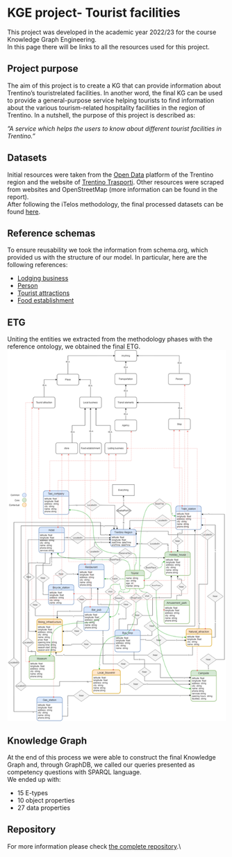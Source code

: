 # KGE project- Tourist facilities
This project was developed in the academic year 2022/23 for the course Knowledge Graph Engineering.\
In this page there will be links to all the resources used for this project.

## Project purpose
The aim of this project is to create a KG that can provide information about Trentino’s touristrelated facilities. In another word, the final KG can be used to provide a general-purpose service helping tourists to find information about the various tourism-related hospitality facilities in the region of Trentino. In a nutshell, the purpose of this project is described as:

_”A service which helps the users to know about different tourist facilities in Trentino.”_

## Datasets
Initial resources were taken from the [Open Data](https://dati.trentino.it/) platform of the Trentino region and the website of [Trentino Trasporti](https://www.trentinotrasporti.it/open-data). Other resources were scraped from websites and OpenStreetMap (more information can be found in the report).\
After following the iTelos methodology, the final processed datasets can be found [here](https://github.com/rorosonoio/KGE---Trentino-tourist-facilities/tree/main/Datasets/Data%20Integration).


## Reference schemas
To ensure reusability we took the information from schema.org, which provided us with the structure of our model. In particular, here are the following references:
- [Lodging business](https://schema.org/LodgingBusiness) 
- [Person](https://schema.org/Person) 
- [Tourist attractions](https://schema.org/TouristAttraction) 
- [Food establishment](https://schema.org/FoodEstablishment) 


## ETG
Uniting the entities we extracted from the methodology phases with the reference ontology, we obtained the final ETG.
![ETG](https://github.com/rorosonoio/KGE---Trentino-tourist-facilities/blob/main/Teleologies/Formal%20Modeling/teleont_entity.png "Final ETG")

## Knowledge Graph
At the end of this process we were able to construct the final Knowledge Graph and, through GraphDB, we called our queries presented as competency questions with SPARQL language. \
We ended up with:
- 15 E-types  
- 10 object properties  
- 27 data properties

## Repository
For more information please check [the complete repository](https://github.com/rorosonoio/KGE---Trentino-tourist-facilities).\
